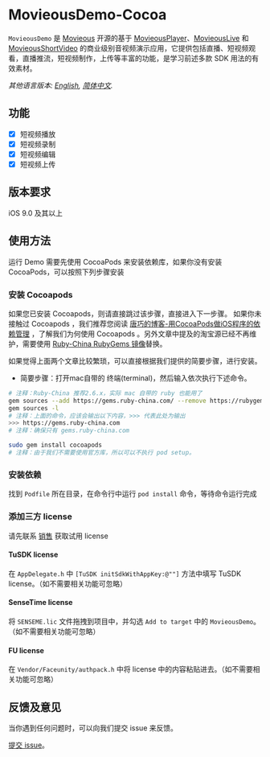 # MovieousDemo-Cocoa

`MovieousDemo` 是 [Movieous](https://movieous.cn/) 开源的基于 [MovieousPlayer](https://github.com/movieous-team/MovieousPlayer-Cocoa-Release)、[MovieousLive](https://github.com/movieous-team/MovieousLive-Cocoa-Release) 和 [MovieousShortVideo](https://github.com/movieous-team/MovieousShortVideo-Cocoa-Release) 的商业级别音视频演示应用，它提供包括直播、短视频观看，直播推流，短视频制作，上传等丰富的功能，是学习前述多款 SDK 用法的有效素材。

*其他语言版本: [English](README.md), [简体中文](README.zh-cn.md).*

## 功能

- [x] 短视频播放
- [x] 短视频录制
- [x] 短视频编辑
- [x] 短视频上传

## 版本要求

iOS 9.0 及其以上

## 使用方法
运行 Demo 需要先使用 CocoaPods 来安装依赖库，如果你没有安装 CocoaPods，可以按照下列步骤安装

### 安装 Cocoapods
如果您已安装 Cocoapods，则请直接跳过该步骤，直接进入下一步骤。
如果你未接触过 Cocoapods ，我们推荐您阅读 [唐巧的博客-用CocoaPods做iOS程序的依赖管理](https://blog.devtang.com/2014/05/25/use-cocoapod-to-manage-ios-lib-dependency/ "用CocoaPods做iOS程序的依赖管理") ，了解我们为何使用 Cocoapods 。另外文章中提及的淘宝源已经不再维护，需要使用 [Ruby-China RubyGems 镜像](https://gems.ruby-china.com/)替换。

如果觉得上面两个文章比较繁琐，可以直接根据我们提供的简要步骤，进行安装。
* 简要步骤：打开mac自带的 终端(terminal)，然后输入依次执行下述命令。

```bash
# 注释：Ruby-China 推荐2.6.x，实际 mac 自带的 ruby 也能用了
gem sources --add https://gems.ruby-china.com/ --remove https://rubygems.org/
gem sources -l
# 注释：上面的命令，应该会输出以下内容，>>> 代表此处为输出
>>> https://gems.ruby-china.com
# 注释：确保只有 gems.ruby-china.com

sudo gem install cocoapods
# 注释：由于我们不需要使用官方库，所以可以不执行 pod setup。
```

### 安装依赖
找到 `Podfile` 所在目录，在命令行中运行 `pod install` 命令，等待命令运行完成

### 添加三方 license
请先联系 [销售](sales@movieous.video) 获取试用 license
#### TuSDK license
在 `AppDelegate.h` 中 `[TuSDK initSdkWithAppKey:@""]` 方法中填写 TuSDK license。（如不需要相关功能可忽略）

#### SenseTime license
将 `SENSEME.lic` 文件拖拽到项目中，并勾选 `Add to target` 中的 `MovieousDemo`。（如不需要相关功能可忽略）

#### FU license
在 `Vendor/Faceunity/authpack.h` 中将 license 中的内容粘贴进去。（如不需要相关功能可忽略）

## 反馈及意见

当你遇到任何问题时，可以向我们提交 issue 来反馈。

[提交 issue](https://github.com/movieous-team/MovieousDemo-Cocoa-Release/issues)。